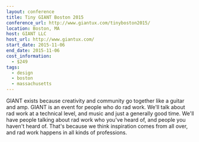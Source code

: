 ```yaml
---
layout: conference
title: Tiny GIANT Boston 2015
conference_url: http://www.giantux.com/tinyboston2015/
location: Boston, MA
host: GIANT LLC
host_url: http://www.giantux.com/
start_date: 2015-11-06
end_date: 2015-11-06
cost_information:
  - $249
tags:
  - design
  - boston
  - massachusetts
---
```


GIANT exists because creativity and community go together like a guitar and amp.
GIANT is an event for people who do rad work. We'll talk about rad work at a technical level,
and music and just a generally good time. We'll have people talking about rad work who you've
heard of, and people you haven't heard of. That's because we think inspiration comes from all
over, and rad work happens in all kinds of professions.